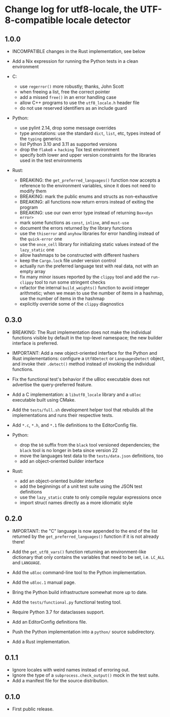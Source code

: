 # Change log for utf8-locale, the UTF-8-compatible locale detector

1.0.0
-----

- INCOMPATIBLE changes in the Rust implementation, see below

- Add a Nix expression for running the Python tests in a clean environment

- C:
  - use `regerror()` more robustly; thanks, John Scott
  - when freeing a list, free the correct pointer
  - add a missed `free()` in an error handling case
  - allow C++ programs to use the `utf8_locale.h` header file
  - do not use reserved identifiers as an include guard

- Python:
  - use pylint 2.14, drop some message overrides
  - type annotations: use the standard `dict`, `list`, etc, types instead of
    the `typing` generics
  - list Python 3.10 and 3.11 as supported versions
  - drop the `flake8` + `hacking` Tox test environment
  - specify both lower and upper version constraints for the libraries used in
    the test environments

- Rust:
  - BREAKING: the `get_preferred_languages()` function now accepts a reference to
    the environment variables, since it does not need to modify them
  - BREAKING: mark the public enums and structs as non-exhaustive
  - BREAKING: all functions now return errors instead of exiting the program
  - BREAKING: use our own error type instead of returning `Box<dyn error>`
  - mark some functions as `const`, `inline`, and `must-use`
  - document the errors returned by the library functions
  - use the `thiserror` and `anyhow` libraries for error handling instead of
    the `quick-error` one
  - use the `once_cell` library for initializing static values instead of
    the `lazy_static` one
  - allow hashmaps to be constructed with different hashers
  - keep the `Cargo.lock` file under version control
  - actually run the preferred language test with real data, not with
    an empty array
  - fix many minor issues reported by the `clippy` tool and add
    the `run-clippy` tool to run some stringent checks
  - refactor the internal `build_weights()` function to avoid integer
    arithmetic; when we mean to use the number of items in a hashmap,
    use the number of items in the hashmap
  - explicitly override some of the `clippy` diagnostics


0.3.0
-----

- BREAKING: The Rust implementation does not make the individual
  functions visible by default in the top-level namespace;
  the new builder interface is preferred.

- IMPORTANT: Add a new object-oriented interface for the Python and Rust
  implementations: configure a `Utf8Detect` or `LanguagesDetect` object,
  and invoke their `.detect()` method instead of invoking the individual
  functions.

- Fix the functional test's behavior if the u8loc executable does not
  advertise the query-preferred feature.
- Add a C implementation: a `libutf8_locale` library and a `u8loc`
  executable built using CMake.
- Add the `tests/full.sh` development helper tool that rebuilds all
  the implementations and runs their respective tests.
- Add `*.c`, `*.h`, and `*.1` file definitions to the EditorConfig file.

- Python:
  - drop the `b0` suffix from the `black` tool versioned dependencies;
    the `black` tool is no longer in beta since version 22
  - move the languages test data to the `tests/data.json` definitions, too
  - add an object-oriented builder interface

- Rust:
  - add an object-oriented builder interface
  - add the beginnings of a unit test suite using the JSON test definitions
  - use the `lazy_static` crate to only compile regular expressions once
  - import struct names directly as a more idiomatic style

0.2.0
-----

- IMPORTANT: the "C" language is now appended to the end of the list
  returned by the `get_preferred_languages()` function if it is not
  already there!

- Add the `get_utf8_vars()` function returning an environment-like
  dictionary that only contains the variables that need to be set,
  i.e. `LC_ALL` and `LANGUAGE`.
- Add the `u8loc` command-line tool to the Python implementation.
- Add the `u8loc.1` manual page.
- Bring the Python build infrastructure somewhat more up to date.
- Add the `tests/functional.py` functional testing tool.
- Require Python 3.7 for dataclasses support.
- Add an EditorConfig definitions file.
- Push the Python implementation into a `python/` source subdirectory.
- Add a Rust implementation.

0.1.1
-----

- Ignore locales with weird names instead of erroring out.
- Ignore the type of a `subprocess.check_output()` mock in the test suite.
- Add a manifest file for the source distribution.

0.1.0
-----

- First public release.
